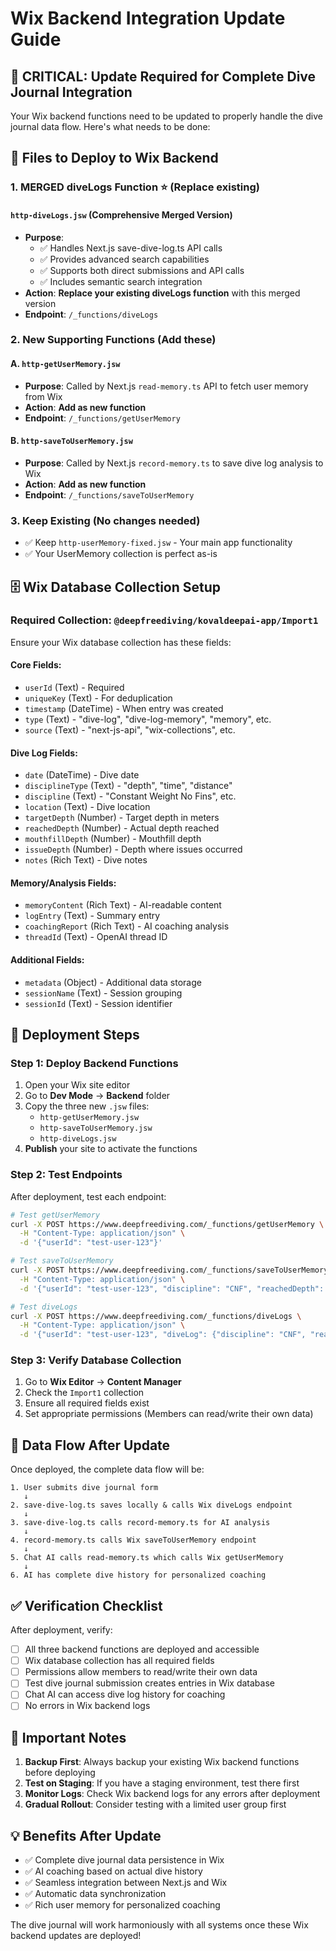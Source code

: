 # Wix Backend Integration Update Guide

## 🚨 CRITICAL: Update Required for Complete Dive Journal Integration

Your Wix backend functions need to be updated to properly handle the dive journal data flow. Here's what needs to be done:

## 📁 **Files to Deploy to Wix Backend**

### 1. **MERGED diveLogs Function** ⭐ (Replace existing)

#### `http-diveLogs.jsw` (Comprehensive Merged Version)

- **Purpose**:
  - ✅ Handles Next.js save-dive-log.ts API calls
  - ✅ Provides advanced search capabilities
  - ✅ Supports both direct submissions and API calls
  - ✅ Includes semantic search integration
- **Action**: **Replace your existing diveLogs function** with this merged version
- **Endpoint**: `/_functions/diveLogs`

### 2. **New Supporting Functions** (Add these)

#### A. `http-getUserMemory.jsw`

- **Purpose**: Called by Next.js `read-memory.ts` API to fetch user memory from Wix
- **Action**: **Add as new function**
- **Endpoint**: `/_functions/getUserMemory`

#### B. `http-saveToUserMemory.jsw`

- **Purpose**: Called by Next.js `record-memory.ts` to save dive log analysis to Wix
- **Action**: **Add as new function**
- **Endpoint**: `/_functions/saveToUserMemory`

### 3. **Keep Existing** (No changes needed)

- ✅ Keep `http-userMemory-fixed.jsw` - Your main app functionality
- ✅ Your UserMemory collection is perfect as-is

## 🗄️ **Wix Database Collection Setup**

### Required Collection: `@deepfreediving/kovaldeepai-app/Import1`

Ensure your Wix database collection has these fields:

#### Core Fields:

- `userId` (Text) - Required
- `uniqueKey` (Text) - For deduplication
- `timestamp` (DateTime) - When entry was created
- `type` (Text) - "dive-log", "dive-log-memory", "memory", etc.
- `source` (Text) - "next-js-api", "wix-collections", etc.

#### Dive Log Fields:

- `date` (DateTime) - Dive date
- `disciplineType` (Text) - "depth", "time", "distance"
- `discipline` (Text) - "Constant Weight No Fins", etc.
- `location` (Text) - Dive location
- `targetDepth` (Number) - Target depth in meters
- `reachedDepth` (Number) - Actual depth reached
- `mouthfillDepth` (Number) - Mouthfill depth
- `issueDepth` (Number) - Depth where issues occurred
- `notes` (Rich Text) - Dive notes

#### Memory/Analysis Fields:

- `memoryContent` (Rich Text) - AI-readable content
- `logEntry` (Text) - Summary entry
- `coachingReport` (Rich Text) - AI coaching analysis
- `threadId` (Text) - OpenAI thread ID

#### Additional Fields:

- `metadata` (Object) - Additional data storage
- `sessionName` (Text) - Session grouping
- `sessionId` (Text) - Session identifier

## 🔧 **Deployment Steps**

### Step 1: Deploy Backend Functions

1. Open your Wix site editor
2. Go to **Dev Mode** → **Backend** folder
3. Copy the three new `.jsw` files:
   - `http-getUserMemory.jsw`
   - `http-saveToUserMemory.jsw`
   - `http-diveLogs.jsw`
4. **Publish** your site to activate the functions

### Step 2: Test Endpoints

After deployment, test each endpoint:

```bash
# Test getUserMemory
curl -X POST https://www.deepfreediving.com/_functions/getUserMemory \
  -H "Content-Type: application/json" \
  -d '{"userId": "test-user-123"}'

# Test saveToUserMemory
curl -X POST https://www.deepfreediving.com/_functions/saveToUserMemory \
  -H "Content-Type: application/json" \
  -d '{"userId": "test-user-123", "discipline": "CNF", "reachedDepth": 30}'

# Test diveLogs
curl -X POST https://www.deepfreediving.com/_functions/diveLogs \
  -H "Content-Type: application/json" \
  -d '{"userId": "test-user-123", "diveLog": {"discipline": "CNF", "reachedDepth": 30}}'
```

### Step 3: Verify Database Collection

1. Go to **Wix Editor** → **Content Manager**
2. Check the `Import1` collection
3. Ensure all required fields exist
4. Set appropriate permissions (Members can read/write their own data)

## 🔄 **Data Flow After Update**

Once deployed, the complete data flow will be:

```
1. User submits dive journal form
   ↓
2. save-dive-log.ts saves locally & calls Wix diveLogs endpoint
   ↓
3. save-dive-log.ts calls record-memory.ts for AI analysis
   ↓
4. record-memory.ts calls Wix saveToUserMemory endpoint
   ↓
5. Chat AI calls read-memory.ts which calls Wix getUserMemory
   ↓
6. AI has complete dive history for personalized coaching
```

## ✅ **Verification Checklist**

After deployment, verify:

- [ ] All three backend functions are deployed and accessible
- [ ] Wix database collection has all required fields
- [ ] Permissions allow members to read/write their own data
- [ ] Test dive journal submission creates entries in Wix database
- [ ] Chat AI can access dive log history for coaching
- [ ] No errors in Wix backend logs

## 🚨 **Important Notes**

1. **Backup First**: Always backup your existing Wix backend functions before deploying
2. **Test on Staging**: If you have a staging environment, test there first
3. **Monitor Logs**: Check Wix backend logs for any errors after deployment
4. **Gradual Rollout**: Consider testing with a limited user group first

## 💡 **Benefits After Update**

- ✅ Complete dive journal data persistence in Wix
- ✅ AI coaching based on actual dive history
- ✅ Seamless integration between Next.js and Wix
- ✅ Automatic data synchronization
- ✅ Rich user memory for personalized coaching

The dive journal will work harmoniously with all systems once these Wix backend updates are deployed!
